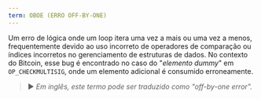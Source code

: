 ```yaml
---
term: OBOE (ERRO OFF-BY-ONE)
---
```


Um erro de lógica onde um loop itera uma vez a mais ou uma vez a menos, frequentemente devido ao uso incorreto de operadores de comparação ou índices incorretos no gerenciamento de estruturas de dados. No contexto do Bitcoin, esse bug é encontrado no caso do "*elemento dummy*" em `OP_CHECKMULTISIG`, onde um elemento adicional é consumido erroneamente.

> ► *Em inglês, este termo pode ser traduzido como "off-by-one error".*